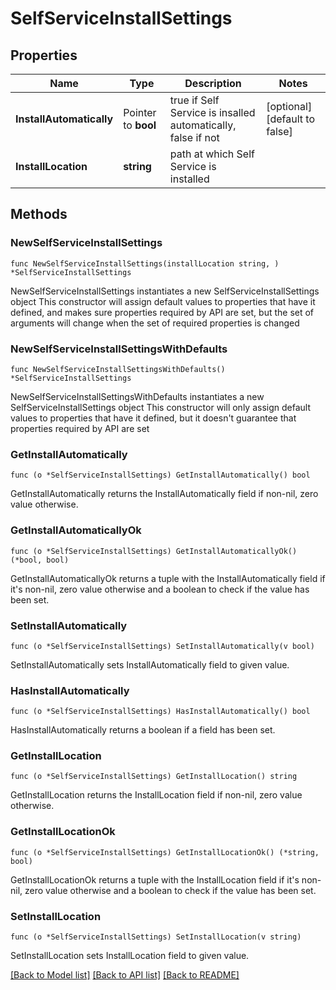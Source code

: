 # SelfServiceInstallSettings

## Properties

Name | Type | Description | Notes
------------ | ------------- | ------------- | -------------
**InstallAutomatically** | Pointer to **bool** | true if Self Service is insalled automatically, false if not  | [optional] [default to false]
**InstallLocation** | **string** | path at which Self Service is installed  | 

## Methods

### NewSelfServiceInstallSettings

`func NewSelfServiceInstallSettings(installLocation string, ) *SelfServiceInstallSettings`

NewSelfServiceInstallSettings instantiates a new SelfServiceInstallSettings object
This constructor will assign default values to properties that have it defined,
and makes sure properties required by API are set, but the set of arguments
will change when the set of required properties is changed

### NewSelfServiceInstallSettingsWithDefaults

`func NewSelfServiceInstallSettingsWithDefaults() *SelfServiceInstallSettings`

NewSelfServiceInstallSettingsWithDefaults instantiates a new SelfServiceInstallSettings object
This constructor will only assign default values to properties that have it defined,
but it doesn't guarantee that properties required by API are set

### GetInstallAutomatically

`func (o *SelfServiceInstallSettings) GetInstallAutomatically() bool`

GetInstallAutomatically returns the InstallAutomatically field if non-nil, zero value otherwise.

### GetInstallAutomaticallyOk

`func (o *SelfServiceInstallSettings) GetInstallAutomaticallyOk() (*bool, bool)`

GetInstallAutomaticallyOk returns a tuple with the InstallAutomatically field if it's non-nil, zero value otherwise
and a boolean to check if the value has been set.

### SetInstallAutomatically

`func (o *SelfServiceInstallSettings) SetInstallAutomatically(v bool)`

SetInstallAutomatically sets InstallAutomatically field to given value.

### HasInstallAutomatically

`func (o *SelfServiceInstallSettings) HasInstallAutomatically() bool`

HasInstallAutomatically returns a boolean if a field has been set.

### GetInstallLocation

`func (o *SelfServiceInstallSettings) GetInstallLocation() string`

GetInstallLocation returns the InstallLocation field if non-nil, zero value otherwise.

### GetInstallLocationOk

`func (o *SelfServiceInstallSettings) GetInstallLocationOk() (*string, bool)`

GetInstallLocationOk returns a tuple with the InstallLocation field if it's non-nil, zero value otherwise
and a boolean to check if the value has been set.

### SetInstallLocation

`func (o *SelfServiceInstallSettings) SetInstallLocation(v string)`

SetInstallLocation sets InstallLocation field to given value.



[[Back to Model list]](../README.md#documentation-for-models) [[Back to API list]](../README.md#documentation-for-api-endpoints) [[Back to README]](../README.md)


